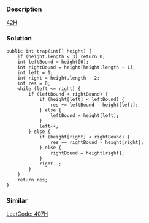 ### Description
[42H](https://leetcode.com/problems/trapping-rain-water/description/)
### Solution

    public int trap(int[] height) {
        if (height.length < 3) return 0;
        int leftBound = height[0];
        int rightBound = height[height.length - 1];
        int left = 1;
        int right = height.length - 2;
        int res = 0;
        while (left <= right) {
            if (leftBound < rightBound) {
                if (height[left] < leftBound) {
                    res += leftBound - height[left];
                } else {
                    leftBound = height[left];
                }
                left++;
            } else {
                if (height[right] < rightBound) {
                    res += rightBound - height[right];
                } else {
                    rightBound = height[right];
                }
                right--;
            }
        }
        return res;
    }
    
### Similar
[LeetCode: 407H](https://leetcode.com/problems/trapping-rain-water-ii/description/)
